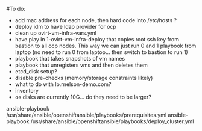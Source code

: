 #To do:

- add mac address for each node, then hard code into /etc/hosts ?
- deploy idm to have ldap provider for ocp
- clean up ovirt-vm-infra-vars.yml
- have play in 1-ovirt-vm-infra-deploy that copies root ssh key from bastion to all ocp nodes. This way we can just run 0 and 1 playbook from laptop (no need to run 0 from laptop... then switch to bastion to run 1)
- playbook that takes snapshots of vm names
- playbook that unregisters vms and then deletes them
- etcd_disk setup?
- disable pre-checks (memory/storage constraints likely)
- what to do with lb.rnelson-demo.com?
- inventory
- os disks are currently 10G... do they need to be larger?



ansible-playbook /usr/share/ansible/openshiftansible/playbooks/prerequisites.yml
ansible-playbook /usr/share/ansible/openshiftansible/playbooks/deploy_cluster.yml
